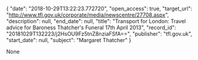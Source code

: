 {
  "date": "2018-10-29T13:22:23.772720", 
  "open_access": true, 
  "target_url": "http://www.tfl.gov.uk/corporate/media/newscentre/27708.aspx", 
  "description": null, 
  "end_date": null, 
  "title": "Transport for London: Travel advice for Baroness Thatcher's Funeral 17th April 2013", 
  "record_id": "20181029T132223/j2HsOU9Fz5tnZ8nziaFSfA==", 
  "publisher": "tfl.gov.uk", 
  "start_date": null, 
  "subject": "Margaret Thatcher"
}

None
